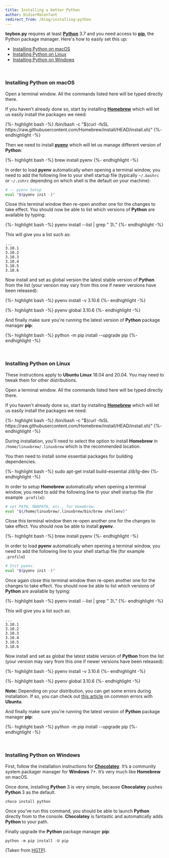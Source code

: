 ```yaml
---
title: Installing a better Python
author: DidierMalenfant
redirect_from: /blog/installing-python
---
```

**toybox.py** requires at least [**Python**](https://python.org) 3.7 and you need access to [**pip**](https://pypi.org/project/pip/), the Python package manager. Here's how to easily set this up:

- [Installing Python on macOS](#installing-python-on-macos)
- [Installing Python on Linux](#installing-python-on-linux)
- [Installing Python on Windows](#installing-python-on-windows)

<br>

### Installing Python on macOS
<p></p>
Open a terminal window. All the commands listed here will be typed directly there.

If you haven't already done so, start by installing [**Homebrew**](https://brew.sh) which will let us easily install the packages we need:

<div class="copyable"> {%- highlight bash -%}
    /bin/bash -c "$(curl -fsSL https://raw.githubusercontent.com/Homebrew/install/HEAD/install.sh)"
{%- endhighlight -%} </div><p></p>

Then we need to install [**pyenv**](https://github.com/pyenv/pyenv) which will let us manage different version of **Python**:

<div class="copyable">{%- highlight bash -%}
    brew install pyenv
{%- endhighlight -%}</div><p></p>

In order to load **pyenv** automatically when opening a terminal window, you need to add the following line to your shell startup file (typically `~/.bashrc` or `~/.zshrc` depending on which shell is the default on your machine):

```bash
# -- pyenv Setup
eval "$(pyenv init -)"
```

Close this terminal window then re-open another one for the changes to take effect. You should now be able to list which versions of **Python** are available by typing:

<div class="copyable">{%- highlight bash -%}
    pyenv install --list | grep " 3\."
{%- endhighlight -%}</div><p></p>

This will give you a list such as:

```console
...
3.10.1
3.10.2
3.10.3
3.10.4
3.10.5
3.10.6
```

Now install and set as global version the latest stable version of **Python** from the list (your version may vary from this one if newer versions have been released):

<div class="copyable">{%- highlight bash -%}
    pyenv install -v 3.10.6
{%- endhighlight -%}</div><p></p>
<div class="copyable">{%- highlight bash -%}
    pyenv global 3.10.6
{%- endhighlight -%}</div><p></p>

And finally make sure you're running the latest version of **Python** package manager **pip**:

<div class="copyable">{%- highlight bash -%}
    python -m pip install --upgrade pip
{%- endhighlight -%}</div><p></p>

<br>

### Installing Python on Linux
<p></p>

These instructions apply to **Ubuntu Linux** 18.04 and 20.04. You may need to tweak them for other distributions.

Open a terminal window. All the commands listed here will be typed directly there.

If you haven't already done so, start by installing [**Homebrew**](https://brew.sh) which will let us easily install the packages we need:

<div class="copyable"> {%- highlight bash -%}
    /bin/bash -c "$(curl -fsSL https://raw.githubusercontent.com/Homebrew/install/HEAD/install.sh)"
{%- endhighlight -%} </div><p></p>

During installation, you'll need to select the option to install **Homebrew** in `/home/linuxbrew/.linuxbrew` which is the recommended location.

You then need to install some essential packages for building dependencies.

<div class="copyable"> {%- highlight bash -%}
    sudo apt-get install build-essential zlib1g-dev
{%- endhighlight -%} </div><p></p>

In order to setup **Homebrew** automatically when opening a terminal window, you need to add the following line to your shell startup file (for example `.profile`):

```bash
# set PATH, MANPATH, etc., for Homebrew.
eval "$(/home/linuxbrew/.linuxbrew/bin/brew shellenv)"
```

Close this terminal window then re-open another one for the changes to take effect. You should now be able to install **pyenv**.

<div class="copyable"> {%- highlight bash -%}
    brew install pyenv
{%- endhighlight -%} </div><p></p>

In order to load **pyenv** automatically when opening a terminal window, you need to add the following line to your shell startup file (for example `.profile`)

```bash
# Init pyenv.
eval "$(pyenv init -)"
```

Once again close this terminal window then re-open another one for the changes to take effect. You should now be able to list which versions of **Python** are available by typing:

<div class="copyable">{%- highlight bash -%}
    pyenv install --list | grep " 3\."
{%- endhighlight -%}</div><p></p>

This will give you a list such as:

```console
...
3.10.1
3.10.2
3.10.3
3.10.4
3.10.5
3.10.6
```

Now install and set as global the latest stable version of **Python** from the list (your version may vary from this one if newer versions have been released):

<div class="copyable"> {%- highlight bash -%}
    pyenv install -v 3.10.6
{%- endhighlight -%} </div><p></p>

<div class="copyable"> {%- highlight bash -%}
pyenv global 3.10.6
{%- endhighlight -%} </div><p></p>

**Note:** Depending on your distribution, you can get some errors during installation. If so, you can check out <a href="https://code.luasoftware.com/tutorials/linux/ubuntu-pyenv-build-python-37-common-error/">this article</a> on common errors with **Ubuntu**.

And finally make sure you're running the latest version of **Python** package manager **pip**:

<div class="copyable">{%- highlight bash -%}
    python -m pip install --upgrade pip
{%- endhighlight -%}</div><p></p>

<br>

### Installing Python on Windows
<p></p>

First, follow the installation instructions for [**Chocolatey**](https://chocolatey.org/install). It’s a community system packager manager for **Windows** 7+. It’s very much like **Homebrew** on macOS.

Once done, installing **Python** 3 is very simple, because **Chocolatey** pushes **Python** 3 as the default.

```console
choco install python
```

Once you’ve run this command, you should be able to launch **Python** directly from to the console. **Chocolatey** is fantastic and automatically adds **Python** to your path.

Finally upgrade the **Python** package manager **pip**:

```console
python -m pip install -U pip
```

(Taken from [HGTP](https://docs.python-guide.org/starting/install3/win/)).
